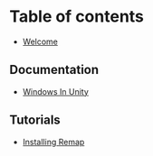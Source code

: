 # Table of contents

* [Welcome](README.md)

## Documentation
* [Windows In Unity](Documentation/unity-windows.md)

## Tutorials

* [Installing Remap](tutorials/installing-remap.md)
